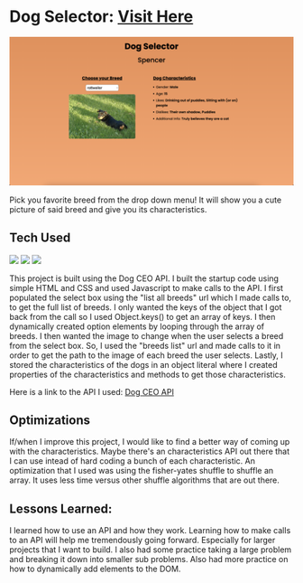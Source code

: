 # Dog Selector: <a target="_blank" href="https://danielle-higgins.github.io/dog-selector/">Visit Here</a>

<img src="https://github.com/Danielle-Higgins/dog-selector/blob/main/selector-preview.png">

Pick you favorite breed from the drop down menu! It will show you a cute picture of said breed and give you its characteristics.

## Tech Used

<p>
  <img src="https://img.shields.io/badge/html5-%23E34F26.svg?style=for-the-badge&logo=html5&logoColor=white">
  <img src="https://img.shields.io/badge/css3-%231572B6.svg?style=for-the-badge&logo=css3&logoColor=white">
  <img src="https://img.shields.io/badge/javascript-%23323330.svg?style=for-the-badge&logo=javascript&logoColor=%23F7DF1E">
</p>

This project is built using the Dog CEO API. I built the startup code using simple HTML and CSS and used Javascript to make calls to the API. I first populated the select box using the "list all breeds" url which I made calls to, to get the full list of breeds. I only wanted the keys of the object that I got back from the call so I used Object.keys() to get an array of keys. I then dynamically created option elements by looping through the array of breeds. I then wanted the image to change when the user selects a breed from the select box. So, I used the "breeds list" url and made calls to it in order to get the path to the image of each breed the user selects. Lastly, I stored the characteristics of the dogs in an object literal where I created properties of the characteristics and methods to get those characteristics.

Here is a link to the API I used: <a target="_blank" href="https://dog.ceo/dog-api/">Dog CEO API</a>

## Optimizations

If/when I improve this project, I would like to find a better way of coming up with the characteristics. Maybe there's an characteristics API out there that I can use intead of hard coding a bunch of each characteristic. An optimization that I used was using the fisher-yates shuffle to shuffle an array. It uses less time versus other shuffle algorithms that are out there.

## Lessons Learned:

I learned how to use an API and how they work. Learning how to make calls to an API will help me tremendously going forward. Especially for larger projects that I want to build. I also had some practice taking a large problem and breaking it down into smaller sub problems. Also had more practice on how to dynamically add elements to the DOM.
